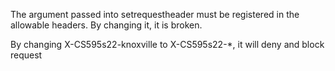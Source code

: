 The argument passed into setrequestheader must be registered in the allowable headers. By changing it, it is broken.

By changing X-CS595s22-knoxville to X-CS595s22-*, it will deny and block request